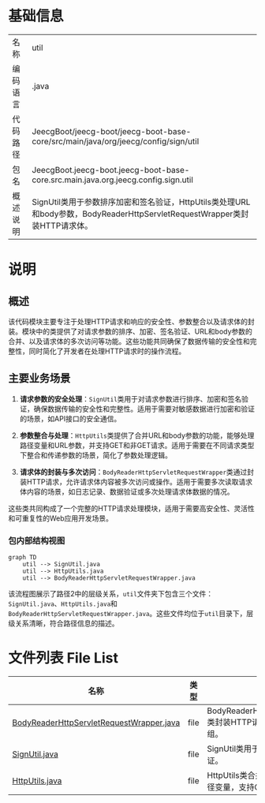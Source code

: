 # 基础信息

|      |      |
|------|------|
| 名称 | util |
| 编码语言 | .java |
| 代码路径 | JeecgBoot/jeecg-boot/jeecg-boot-base-core/src/main/java/org/jeecg/config/sign/util |
| 包名 | JeecgBoot.jeecg-boot.jeecg-boot-base-core.src.main.java.org.jeecg.config.sign.util |
| 概述说明 | SignUtil类用于参数排序加密和签名验证，HttpUtils类处理URL和body参数，BodyReaderHttpServletRequestWrapper类封装HTTP请求体。 |

# 说明

## 概述

该代码模块主要专注于处理HTTP请求和响应的安全性、参数整合以及请求体的封装。模块中的类提供了对请求参数的排序、加密、签名验证、URL和body参数的合并、以及请求体的多次访问等功能。这些功能共同确保了数据传输的安全性和完整性，同时简化了开发者在处理HTTP请求时的操作流程。

## 主要业务场景

1. **请求参数的安全处理**：`SignUtil`类用于对请求参数进行排序、加密和签名验证，确保数据传输的安全性和完整性。适用于需要对敏感数据进行加密和验证的场景，如API接口的安全通信。

2. **参数整合与处理**：`HttpUtils`类提供了合并URL和body参数的功能，能够处理路径变量和URL参数，并支持GET和非GET请求。适用于需要在不同请求类型下整合和传递参数的场景，简化了参数处理逻辑。

3. **请求体的封装与多次访问**：`BodyReaderHttpServletRequestWrapper`类通过封装HTTP请求，允许请求体内容被多次访问或操作。适用于需要多次读取请求体内容的场景，如日志记录、数据验证或多次处理请求体数据的情况。

这些类共同构成了一个完整的HTTP请求处理模块，适用于需要高安全性、灵活性和可重复性的Web应用开发场景。


### 包内部结构视图

```mermaid
graph TD
    util --> SignUtil.java
    util --> HttpUtils.java
    util --> BodyReaderHttpServletRequestWrapper.java
```

该流程图展示了路径2中的层级关系，`util`文件夹下包含三个文件：`SignUtil.java`、`HttpUtils.java`和`BodyReaderHttpServletRequestWrapper.java`。这些文件均位于`util`目录下，层级关系清晰，符合路径信息的描述。

# 文件列表 File List

| 名称   | 类型  | 说明 |
|-------|------|-------------|
| [BodyReaderHttpServletRequestWrapper.java](BodyReaderHttpServletRequestWrapper.md) | file | BodyReaderHttpServletRequestWrapper类封装HTTP请求，复制请求体为字节数组。 |
| [SignUtil.java](SignUtil.md) | file | SignUtil类用于请求参数排序加密及签名验证。 |
| [HttpUtils.java](HttpUtils.md) | file | HttpUtils类合并URL与body参数，处理路径变量，支持GET及非GET请求。 |


